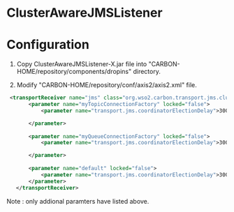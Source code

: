 ClusterAwareJMSListener
=======================



Configuration
=======================

1. Copy ClusterAwareJMSListener-X.jar file into "CARBON-HOME/repository/components/dropins" directory. 


2. Modify "CARBON-HOME/repository/conf/axis2/axis2.xml" file. 

```xml
 <transportReceiver name="jms" class="org.wso2.carbon.transport.jms.clusteraware.ClusterAwareJMSListener">
       <parameter name="myTopicConnectionFactory" locked="false">
           <parameter name="transport.jms.coordinatorElectionDelay">3000</parameter>

       </parameter>
  
       <parameter name="myQueueConnectionFactory" locked="false">
           <parameter name="transport.jms.coordinatorElectionDelay">3000</parameter>

       </parameter>
  
       <parameter name="default" locked="false">
           <parameter name="transport.jms.coordinatorElectionDelay">3000</parameter>
       </parameter>
   </transportReceiver>
```

Note : only addional paramters have listed above. 
